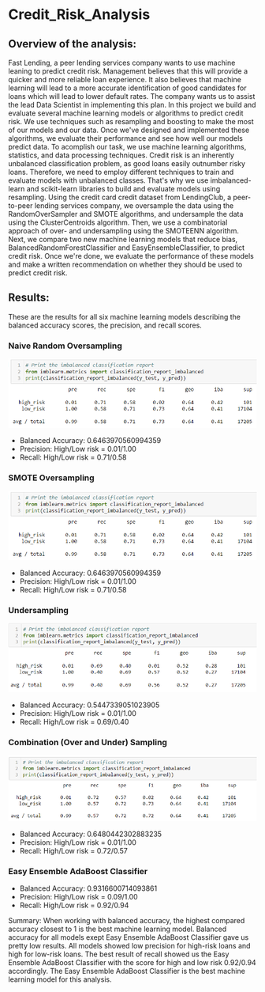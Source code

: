 # Credit_Risk_Analysis

## Overview of the analysis:
Fast Lending, a peer lending services company wants to use machine leaning to predict credit risk. Management believes that this will provide a quicker and more reliable loan experience.
It also believes that machine learning will lead to a more accurate identification of good candidates for loans which will lead to lower default rates.
The company wants us to assist the lead Data Scientist in implementing this plan. 
In this project we build and evaluate several machine learning models or algorithms to predict credit risk. We use techniques such as resampling and boosting to make the most of our models and our data.
Once we've designed and implemented these algorithms, we evaluate their performance and see how well our models predict data. To acomplish our task, we use machine learning  algorithms,
statistics, and data processing techniques.
Credit risk is an inherently unbalanced classification problem, as good loans easily outnumber risky loans. Therefore, we need to employ different techniques to train and evaluate models with unbalanced classes.
That's why we use imbalanced-learn and scikit-learn libraries to build and evaluate models using resampling.
Using the credit card credit dataset from LendingClub, a peer-to-peer lending services company, we oversample the data using the RandomOverSampler and SMOTE algorithms, and undersample the data using the ClusterCentroids algorithm.
Then, we use a combinatorial approach of over- and undersampling using the SMOTEENN algorithm. Next, we compare two new machine learning models that reduce bias, BalancedRandomForestClassifier and EasyEnsembleClassifier,
to predict credit risk. Once we're done, we evaluate the performance of these models and make a written recommendation on whether they should be used to predict credit risk.

## Results:
These are the results for all six machine learning models describing the balanced accuracy scores, the precision, and recall scores.

### Naive Random Oversampling
![pic](https://github.com/ElenaMasarsky/Credit_Risk_Analysis/blob/main/Resources/Naive%20Random%20Oversampling.png)  
* Balanced Accuracy: 0.6463970560994359  
* Precision:  High/Low risk = 0.01/1.00  
* Recall: High/Low risk = 0.71/0.58  

### SMOTE Oversampling
![pic](https://github.com/ElenaMasarsky/Credit_Risk_Analysis/blob/main/Resources/Naive%20Random%20Oversampling.png)  
* Balanced Accuracy: 0.6463970560994359 
* Precision:  High/Low risk = 0.01/1.00 
* Recall: High/Low risk = 0.71/0.58  


### Undersampling
![pic](https://github.com/ElenaMasarsky/Credit_Risk_Analysis/blob/main/Resources/Undersampling.png)  
* Balanced Accuracy: 0.5447339051023905
* Precision:  High/Low risk = 0.01/1.00 
* Recall: High/Low risk = 0.69/0.40  


### Combination (Over and Under) Sampling
![pic](https://github.com/ElenaMasarsky/Credit_Risk_Analysis/blob/main/Resources/Combination_Over_and_Under_Sampling.png)  
* Balanced Accuracy: 0.6480442302883235
* Precision:  High/Low risk = 0.01/1.00 
* Recall: High/Low risk = 0.72/0.57

### Easy Ensemble AdaBoost Classifier

* Balanced Accuracy: 0.9316600714093861
* Precision:  High/Low risk = 0.09/1.00   
* Recall: High/Low risk = 0.92/0.94


Summary:
When working with balanced accuracy, the highest compared accuracy closest to 1 is the best machine learning model. Balanced accuracy for all models exept Easy Ensemble AdaBoost Classifier gave us pretty low results.
All models showed low precision for high-risk loans and high for low-risk loans.
The best result of recall showed us the Easy Ensemble AdaBoost Classifier with the score for high and low risk 0.92/0.94 accordingly.
The Easy Ensemble AdaBoost Classifier is the best machine learning model for this analysis.


